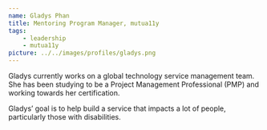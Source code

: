 ```yaml
---
name: Gladys Phan
title: Mentoring Program Manager, mutua11y
tags:
    - leadership
    - mutua11y
picture: ../../images/profiles/gladys.png
---
```

Gladys currently works on a global technology service management team. She has been studying to be a Project Management Professional (PMP) and working towards her certification.

Gladys’ goal is to help build a service that impacts a lot of people, particularly those with disabilities.